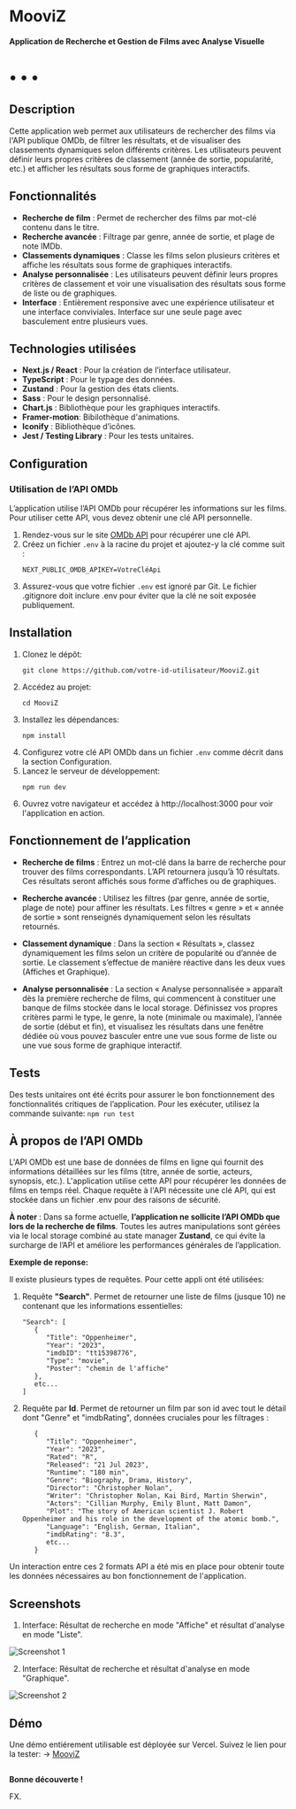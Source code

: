 # MooviZ

#### Application de Recherche et Gestion de Films avec Analyse Visuelle

# • • •

## Description
Cette application web permet aux utilisateurs de rechercher des films via l'API publique OMDb, de filtrer les résultats, et de visualiser des classements dynamiques selon différents critères. Les utilisateurs peuvent définir leurs propres critères de classement (année de sortie, popularité, etc.) et afficher les résultats sous forme de graphiques interactifs.

## Fonctionnalités
- **Recherche de film** : Permet de rechercher des films par mot-clé contenu dans le titre.
- **Recherche avancée** : Filtrage par genre, année de sortie, et plage de note IMDb.
- **Classements dynamiques** : Classe les films selon plusieurs critères et affiche les résultats sous forme de graphiques interactifs.
- **Analyse personnalisée** : Les utilisateurs peuvent définir leurs propres critères de classement et voir une visualisation des résultats sous forme de liste ou de graphiques.
- **Interface** : Entièrement responsive avec une expérience utilisateur et une interface conviviales. Interface sur une seule page avec basculement entre plusieurs vues.

## Technologies utilisées
- **Next.js / React** : Pour la création de l’interface utilisateur.
- **TypeScript** : Pour le typage des données.
- **Zustand** : Pour la gestion des états clients.
- **Sass** : Pour le design personnalisé.
- **Chart.js** : Bibliothèque pour les graphiques interactifs.
- **Framer-motion**: Bibilothèque d'animations.
- **Iconify** : Bibliothèque d’icônes.
- **Jest / Testing Library** : Pour les tests unitaires.

## Configuration

### Utilisation de l’API OMDb
L’application utilise l’API OMDb pour récupérer les informations sur les films. Pour utiliser cette API, vous devez obtenir une clé API personnelle.

1. Rendez-vous sur le site [OMDb API](https://www.omdbapi.com/) pour récupérer une clé API.
2. Créez un fichier `.env` à la racine du projet et ajoutez-y la clé comme suit :
   ```plaintext
   NEXT_PUBLIC_OMDB_APIKEY=VotreCléApi
3. Assurez-vous que votre fichier `.env` est ignoré par Git. Le fichier .gitignore  doit inclure .env pour éviter que la clé ne soit exposée publiquement.


## Installation

1. Clonez le dépôt:
   ```plaintext
   git clone https://github.com/votre-id-utilisateur/MooviZ.git
2. Accédez au projet: 
   ```plaintext
   cd MooviZ
3. Installez les dépendances: 
   ```plaintext
   npm install
4. Configurez votre clé API OMDb dans un fichier `.env` comme décrit dans la section Configuration.
5. Lancez le serveur de développement:
   ```plaintext
   npm run dev
6. Ouvrez votre navigateur et accédez à http://localhost:3000 pour voir l'application en action.
   
## Fonctionnement de l’application

- **Recherche de films** : Entrez un mot-clé dans la barre de recherche pour trouver des films correspondants. L’API retournera jusqu’à 10 résultats. Ces résultats seront affichés sous forme d’affiches ou de graphiques.

- **Recherche avancée** : Utilisez les filtres (par genre, année de sortie, plage de note) pour affiner les résultats. Les filtres « genre » et « année de sortie » sont renseignés dynamiquement selon les résultats retournés.

- **Classement dynamique** : Dans la section « Résultats », classez dynamiquement les films selon un critère de popularité ou d’année de sortie. Le classement s’effectue de manière réactive dans les deux vues (Affiches et Graphique).

- **Analyse personnalisée** : La section « Analyse personnalisée » apparaît dès la première recherche de films, qui commencent à constituer une banque de films stockée dans le local storage. Définissez vos propres critères parmi le type, le genre, la note (minimale ou maximale), l’année de sortie (début et fin), et visualisez les résultats dans une fenêtre dédiée où vous pouvez basculer entre une vue sous forme de liste ou une vue sous forme de graphique interactif.

## Tests

Des tests unitaires ont été écrits pour assurer le bon fonctionnement des fonctionnalités critiques de l’application. Pour les exécuter, utilisez la commande suivante: 
`npm run test`

## À propos de l’API OMDb

L'API OMDb est une base de données de films en ligne qui fournit des informations détaillées sur les films (titre, année de sortie, acteurs, synopsis, etc.). L'application utilise cette API pour récupérer les données de films en temps réel. Chaque requête à l'API nécessite une clé API, qui est stockée dans un fichier .env pour des raisons de sécurité.

**À noter** : Dans sa forme actuelle, **l’application ne sollicite l’API OMDb que lors de la recherche de films**. Toutes les autres manipulations sont gérées via le local storage combiné au state manager **Zustand**, ce qui évite la surcharge de l’API et améliore les performances générales de l’application.

**Exemple de reponse:**

Il existe plusieurs types de requêtes. Pour cette appli ont été utilisées:

1. Requête **"Search"**. Permet de retourner une liste de films (jusque 10) ne contenant que les informations essentielles:
      ```
      "Search": [
         {
            "Title": "Oppenheimer",
            "Year": "2023",
            "imdbID": "tt15398776",
            "Type": "movie",
            "Poster": "chemin de l'affiche"
         }, 
         etc...
      ]

2. Requête par **Id**. Permet de retourner un film par son id avec tout le détail dont "Genre" et "imdbRating", données cruciales pour les filtrages : 
      ```
         {
            "Title": "Oppenheimer",
            "Year": "2023",
            "Rated": "R",
            "Released": "21 Jul 2023",
            "Runtime": "180 min",
            "Genre": "Biography, Drama, History",
            "Director": "Christopher Nolan",
            "Writer": "Christopher Nolan, Kai Bird, Martin Sherwin",
            "Actors": "Cillian Murphy, Emily Blunt, Matt Damon",
            "Plot": "The story of American scientist J. Robert Oppenheimer and his role in the development of the atomic bomb.",
            "Language": "English, German, Italian",
            "imdbRating": "8.3",
            etc...
         }

Un interaction entre ces 2 formats API a été mis en place pour obtenir toute les données nécessaires au bon fonctionnement de l'application.

## Screenshots

1. Interface:  Résultat de recherche en mode "Affiche" et résultat d'analyse en mode "Liste".

![Screenshot 1](./screenshots/view1.png)

2. Interface:  Résultat de recherche et résultat d'analyse en mode "Graphique".

![Screenshot 2](./screenshots/view2.png)

## Démo 

Une démo entiérement utilisable est déployée sur Vercel. Suivez le lien pour la tester: 
 →  <a href="https://mooviz-eight.vercel.app/">MooviZ</a>

##

**Bonne découverte !**

FX.

